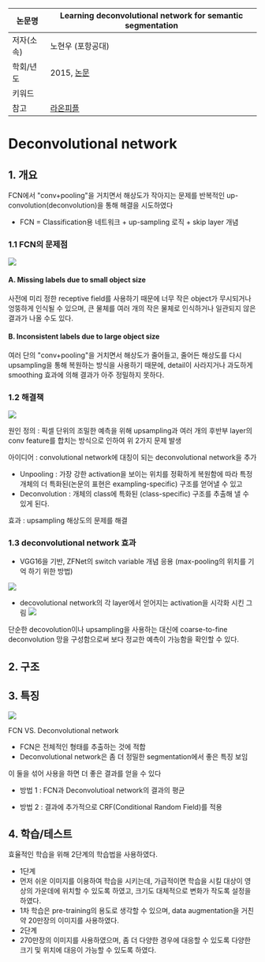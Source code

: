 |논문명|Learning deconvolutional network for semantic segmentation|
|-|-|
|저자(소속)|노현우 (포항공대)|
|학회/년도|2015, [논문](http://www.cv-foundation.org/openaccess/content_iccv_2015/papers/Noh_Learning_Deconvolution_Network_ICCV_2015_paper.pdf)|
|키워드| |
|참고|[라온피플](http://laonple.blog.me/221019319607)|


# Deconvolutional network

## 1. 개요 

FCN에서 "conv+pooling"을 거치면서 해상도가 작아지는 문제를 반복적인 up-convolution(deconvolution)을 통해 해결을 시도하였다
- FCN = Classification용 네트워크 + up-sampling 로직 + skip layer 개념 

### 1.1 FCN의 문제점 
![](http://i.imgur.com/0ZhEBwW.png)

#### A. Missing labels due to small object size 

사전에 미리 정한 receptive field를 사용하기 때문에 너무 작은 object가 무시되거나 엉뚱하게 인식될 수 있으며, 큰 물체를 여러 개의 작은 물체로 인식하거나 일관되지 않은 결과가 나올 수도 있다. 

#### B. Inconsistent labels due to large object size 
 여러 단의 "conv+pooling"을 거치면서 해상도가 줄어들고, 줄어든 해상도를 다시 upsampling을 통해 복원하는 방식을 사용하기 때문에, detail이 사라지거나 과도하게 smoothing 효과에 의해 결과가 아주 정밀하지 못하다.
 

### 1.2 해결책 

![](http://i.imgur.com/i4TYK57.png)

원인 정의 : 픽셀 단위의 조밀한 예측을 위해 upsampling과 여러 개의 후반부 layer의 conv feature를 합치는 방식으로 인하여 위 2가지 문제 발생 

아이디어 : convolutional network에 대칭이 되는 deconvolutional network을 추가
 - Unpooling : 가장 강한 activation을 보이는 위치를 정확하게 복원함에 따라 특정 개체의 더 특화된(논문의 표현은 exampling-specific) 구조를 얻어낼 수 있고
 - Deconvolution : 개체의 class에 특화된 (class-specific) 구조를 추출해 낼 수 있게 된다.

효과 : upsampling 해상도의 문제를 해결


### 1.3 deconvolutional network 효과

- VGG16을 기반, ZFNet의 switch variable 개념 응용 (max-pooling의 위치를 기억 하기 위한 방법)

![](http://i.imgur.com/UedZLVM.png)


- decovolutional network의 각 layer에서 얻어지는 activation을 시각화 시킨 그림
![](http://i.imgur.com/COibKSB.png)

단순한 decovolution이나 upsampling을 사용하는 대신에 coarse-to-fine deconvolution 망을 구성함으로써 보다 정교한 예측이 가능함을 확인할 수 있다. 


## 2. 구조

## 3. 특징


![](http://i.imgur.com/pO1Ypie.png)

FCN VS. Deconvolutional network 

- FCN은 전체적인 형태를 추출하는 것에 적합
- Deconvolutional network은 좀 더 정밀한 segmentation에서 좋은 특징 보임


이 둘을 섞어 사용을 하면 더 좋은 결과를 얻을 수 있다

- 방법 1 : FCN과 Deconvolutioal network의 결과의 평균

- 방법 2 : 결과에 추가적으로 CRF(Conditional Random Field)를 적용


## 4. 학습/테스트 
효율적인 학습을 위해 2단계의 학습법을 사용하였다.
​
- 1단계
 - 먼저 쉬운 이미지를 이용하여 학습을 시키는데, 가급적이면 학습을 시킬 대상이 영상의 가운데에 위치할 수 있도록 하였고, 크기도 대체적으로 변화가 작도록 설정을 하였다. 
  - 1차 학습은 pre-training의 용도로 생각할 수 있으며, data augmentation을 거친 약 20만장의 이미지를 사용하였다.
​
- 2단계
 - 270만장의 이미지를 사용하였으며, 좀 더 다양한 경우에 대응할 수 있도록 다양한 크기 및 위치에 대응이 가능할 수 있도록 하였다.
 
 



